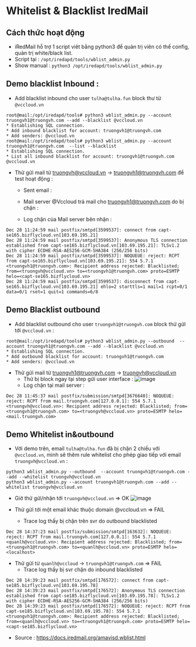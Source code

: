 # Whitelist & Blacklist IredMail 

## Cách thức hoạt động
- iRedMail hỗ trợ 1 script viêt bằng python3 để quản trị viên có thể config, quản trị white/black list.
- Script tại : `/opt/iredapd/tools/wblist_admin.py`
- Show manual : `python3 /opt/iredapd/tools/wblist_admin.py`

## Demo blacklist Inbound : 
- Add blacklist inbound cho user `tulha@tulha.fun` block thư từ `@vccloud.vn` 
```
root@mail:/opt/iredapd/tools# python3 wblist_admin.py --account truongvh1@truongvh.com --add --blacklist @vccloud.vn
* Establishing SQL connection.
* Add inbound blacklist for account: truongvh1@truongvh.com
* Add senders: @vccloud.vn
root@mail:/opt/iredapd/tools# python3 wblist_admin.py --account truongvh1@truongvh.com  --list --blacklist
* Establishing SQL connection.
* List all inbound blacklist for account: truongvh1@truongvh.com
@vccloud.vn
```

- Thử gửi mail từ truongvh@vccloud.vn -> truongvh1@truongvh.com để test hoạt động :
    - Sent email : 

    - Mail server @Vccloud trả mail cho truongvh1@truongvh.com do bị chặn :

    - Log chặn của Mail server bên nhận : 
```
Dec 28 11:24:59 mail postfix/smtpd[3599537]: connect from capt-se165.bizflycloud.vn[103.69.195.21]
Dec 28 11:24:59 mail postfix/smtpd[3599537]: Anonymous TLS connection established from capt-se165.bizflycloud.vn[103.69.195.21]: TLSv1.2 with cipher ECDHE-RSA-AES256-GCM-SHA384 (256/256 bits)
Dec 28 11:24:59 mail postfix/smtpd[3599537]: NOQUEUE: reject: RCPT from capt-se165.bizflycloud.vn[103.69.195.21]: 554 5.7.1 <truongvh1@truongvh.com>: Recipient address rejected: Blacklisted; from=<truongvh@vccloud.vn> to=<truongvh1@truongvh.com> proto=ESMTP helo=<capt-se165.bizflycloud.vn>
Dec 28 11:24:59 mail postfix/smtpd[3599537]: disconnect from capt-se165.bizflycloud.vn[103.69.195.21] ehlo=2 starttls=1 mail=1 rcpt=0/1 data=0/1 rset=1 quit=1 commands=6/8
```

## Demo Blacklist outbound 
- Add blacklist outbound cho user `truongvh1@truongvh.com` block thử gửi tới `@vccloud.vn` : 
```
root@mail:/opt/iredapd/tools# python3 wblist_admin.py --outbound  --account truongvh1@truongvh.com --add --blacklist @vccloud.vn
* Establishing SQL connection.
* Add outbound blacklist for account: truongvh1@truongvh.com
* Add senders: @vccloud.vn
```
- Thử gửi mail từ truongvh1@truongvh.com -> truongvh@vccloud.vn
    - Thử bị block ngay tại step gửi user interface : 
![image](https://user-images.githubusercontent.com/97424062/177458890-1a465a0d-12bf-45f5-9cb9-a774f822d912.png)
    - Log chặn tại mail server :

```
Dec 28 11:45:37 mail postfix/submission/smtpd[3676640]: NOQUEUE: reject: RCPT from mail.truongvh.com[127.0.0.1]: 554 5.7.1 <truongvh@vccloud.vn>: Recipient address rejected: Blacklisted; from=<truongvh1@truongvh.com> to=<truongvh@vccloud.vn> proto=ESMTP helo=<mail.truongvh.com>
```

## Demo Whitelist in&outbound 

- Với demo trên, email `tulha@tulha.fun` đã bị chặn 2 chiều với `@vccloud.vn`, mình sẽ thêm rule whitelist cho phép giao tiếp với email `truongvh@vccloud.vn` : 
```
python3 wblist_admin.py --outbound  --account truongvh1@truongvh.com --add --whitelist truongvh@vccloud.vn
python3 wblist_admin.py --account truongvh1@truongvh.com --add --whitelist truongvh@vccloud.vn
```
- Giờ thử gửi/nhận tới `truongvh@vccloud.vn` => OK
![image](https://user-images.githubusercontent.com/97424062/177460621-0a8d42d9-4ace-4436-801c-f89cb0871b89.png)

- Thử gửi tới một email khác thuộc domain @vccloud.vn => FAIL
    - Trace log thấy bị chặn trên svr do outbound blacklisted
```
Dec 28 14:37:23 mail postfix/submission/smtpd[163632]: NOQUEUE: reject: RCPT from mail.truongvh.com[127.0.0.1]: 554 5.7.1 <quanlh@vccloud.vn>: Recipient address rejected: Blacklisted; from=<truongvh1@truongvh.com> to=<quanlh@vccloud.vn> proto=ESMTP helo=<localhost>
```
- Thử gửi từ `quanlh@vccloud` -> `truongvh1@truongvh.com` => FAIL
    - Trace log thấy bị svr chặn do inbound blacklisted 
```
Dec 28 14:39:23 mail postfix/smtpd[176572]: connect from capt-se185.bizflycloud.vn[103.69.195.78]
Dec 28 14:39:23 mail postfix/smtpd[176572]: Anonymous TLS connection established from capt-se185.bizflycloud.vn[103.69.195.78]: TLSv1.2 with cipher ECDHE-RSA-AES256-GCM-SHA384 (256/256 bits)
Dec 28 14:39:23 mail postfix/smtpd[176572]: NOQUEUE: reject: RCPT from capt-se185.bizflycloud.vn[103.69.195.78]: 554 5.7.1 <truongvh1@truongvh.com>: Recipient address rejected: Blacklisted; from=<quanlh@vccloud.vn> to=<truongvh1@truongvh.com> proto=ESMTP helo=<capt-se185.bizflycloud.vn>
```



- Source : https://docs.iredmail.org/amavisd.wblist.html
